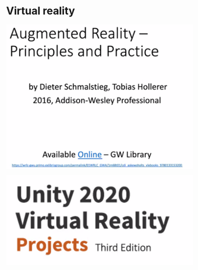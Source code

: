 # Virtual reality

![image-20220113161810010](0113.assets/image-20220113161810010.png)

![image-20220113162735640](0113.assets/image-20220113162735640.png)

